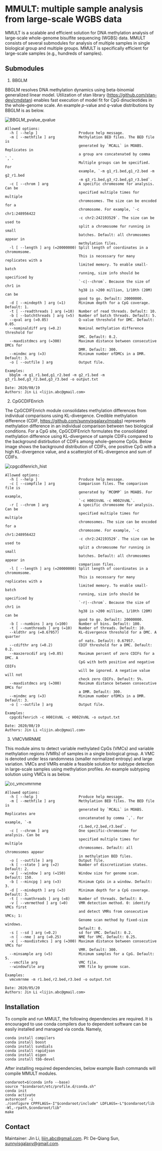 # MMULT: multiple sample analysis from large-scale WGBS data

MMULT is a scalable and efficient solution for DNA methylation analysis of large-scale whole-genome bisulfite sequencing (WGBS) data. MMULT consists of several submodules for analysis of multiple samples in single biological group and multiple groups. MMULT is specifically efficient for large-scale samples (e.g., hundreds of samples).

## Submodules

1. BBGLM

BBGLM resolves DNA methylation dynamics using beta-binomial generalized linear model. Utilization of stan library (https://github.com/stan-dev/cmdstan) enables fast execution of model fit for CpG dinucleotides in the whole-genome scale. An example _p_-value and _q_-value distributions by BBGLM is as below.

![BBGLM_pvalue_qvalue](https://ndownloader.figshare.com/files/24594479?private_link=8cd07dabcde5a773defd)

```
Allowed options:
  -h [ --help ]                   Produce help message.
  -m [ --methfile ] arg           Methylation BED files. The BED file is 
                                  generated by `MCALL` in MOABS. Replicates in 
                                  a group are concatenated by comma `,`. 
                                  Multiple groups can be specified. For 
                                  example, `-m g1_r1.bed,g1_r2.bed -m g2_r1.bed
                                  -m g3_r1.bed,g3_r2.bed,g3_r3.bed`.
  -c [ --chrom ] arg              A specific chromosome for analysis. Can be 
                                  specified multiple times for multiple 
                                  chromosomes. The size can be encoded for a 
                                  chromosome. For example, `-c chr1:248956422 
                                  -c chr2:242193529`. The size can be used to 
                                  split a chromosome for running in small 
                                  batches. Default: all chromosomes appear in 
                                  methylation files.
  -l [ --length ] arg (=20000000) Split length of coordinates in a chromomsome.
                                  This is necessary for many replicates with a 
                                  limited memory. To enable small-batch 
                                  running, size info should be specificed by 
                                  `-c|--chrom`. Because the size of chr1 in 
                                  hg38 is >200 million, 1/10th (20M) can be 
                                  good to go. Default: 20000000.
  -d [ --mindepth ] arg (=1)      Minimum depth for a CpG coverage. Default: 1.
  -t [ --readthreads ] arg (=10)  Number of read threads. Default: 10.
  -b [ --batchthreads ] arg (=5)  Number of batch threads. Default: 5.
  --qval arg (=0.05)              Q-value threshold for DMC. Default: 0.05.
  --nominaldiff arg (=0.2)        Nominal methylation difference threshold for 
                                  DMC. Default: 0.2.
  --maxdistdmcs arg (=300)        Maximum distance between consecutive DMCs for
                                  DMR. Default: 300.
  --mindmc arg (=3)               Minimum number ofDMCs in a DMR. Default: 3.
  -o [ --outfile ] arg            Output file.

Examples: 
  bbglm -m g1_r1.bed,g1_r2.bed -m g2_r1.bed -m g3_r1.bed,g3_r2.bed,g3_r3.bed -o output.txt

Date: 2020/08/19
Authors: Jin Li <lijin.abc@gmail.com>
```


2. CpGCDIFEnrich

The CpGCDIFEnrich module consolidates methylation differences from individual comparisons using KL-divergence. Credible methylation difference (CDIF, https://github.com/sunnyisgalaxy/moabs) represents methylation difference in an individual comparison between two biological conditions. For a CpG site, CpGCDIFEnrich formulates the consolidated methylation difference using KL-divergence of sample CDIFs compared to the background distirbution of CDIFs among whole-genome CpGs. Below image shows the background distribution of CDIFs, one positive CpG with a high KL-divergence value, and a scatterplot of KL-divergence and sum of CDIFs.

![cpgcdifenrich_hist](https://ndownloader.figshare.com/files/24594557?private_link=8cd07dabcde5a773defd)

```
Allowed options:
  -h [ --help ]                   Produce help message.
  -c [ --compfile ] arg           Comparison files. The comparison file is 
                                  generated by `MCOMP` in MOABS. For example, 
                                  `-c H001VsNL -c H002VsNL`.
  -r [ --chrom ] arg              A specific chromosome for analysis. Can be 
                                  specified multiple times for multiple 
                                  chromosomes. The size can be encoded for a 
                                  chromosome. For example, `-c chr1:248956422 
                                  -c chr2:242193529`. The size can be used to 
                                  split a chromosome for running in small 
                                  batches. Default: all chromosomes appear in 
                                  comparison files.
  -l [ --length ] arg (=20000000) Split length of coordinates in a chromomsome.
                                  This is necessary for many replicates with a 
                                  limited memory. To enable small-batch 
                                  running, size info should be specificed by 
                                  `-r|--chrom`. Because the size of chr1 in 
                                  hg38 is >200 million, 1/10th (20M) can be 
                                  good to go. Default: 20000000.
  -b [ --numbins ] arg (=100)     Number of bins. Default: 100.
  -t [ --numthreads ] arg (=10)   Number of threads. Default: 10.
  --kldthr arg (=0.67957)         KL-divergence threshold for a DMC. A quarter 
                                  of nats. Default: 0.67957.
  --cdifthr arg (=0.2)            CDIF threshold for a DMC. Default: 0.2.
  --maxzerocdif arg (=0.05)       Maximum percent of zero CDIFs for a DMC. A 
                                  CpG with both positive and negative CDIFs 
                                  will be ignored. A negative value will not 
                                  check zero CDIFs. Default: 5%.
  --maxdistdmcs arg (=300)        Maximum distance between consecutive DMCs for
                                  a DMR. Default: 300.
  --mindmc arg (=3)               Minimum number ofDMCs in a DMR. Default: 3.
  -o [ --outfile ] arg            Output file.

Examples: 
  cpgcdifenrich -c H001VsNL -c H002VsNL -o output.txt

Date: 2020/08/19
Authors: Jin Li <lijin.abc@gmail.com>
```

3. VMCVMRNME

This module aims to detect variable methylated CpGs (VMCs) and variable methylation regions (VMRs) of samples in a single biological group. A VMC is denoted under less randomness (smaller normalized entropy) and large variation. VMCs and VMRs enable a feasible solution for subtype detection in large-scale samples using methylation profiles. An example subtyping solution using VMCs is as below.

![cc_vmcvmrnme](https://ndownloader.figshare.com/files/24594527?private_link=8cd07dabcde5a773defd)

```
Allowed options:
  -h [ --help ]                   Produce help message.
  -m [ --methfile ] arg           Methylation BED files. The BED file is 
                                  generated by `MCALL` in MOABS. Replicates are
                                  concatenated by comma `,`. For example, `-m 
                                  r1.bed,r2.bed,r3.bed`.
  -c [ --chrom ] arg              One specific-chromosome for analysis. Can be 
                                  specified multiple times for multiple 
                                  chromosomes. Default: all chromosomes appear 
                                  in methylation BED files.
  -o [ --outfile ] arg            Output file.
  -k [ --state ] arg (=2)         Number of discretization states. Default: 2.
  -w [ --window ] arg (=150)      Window size for genome scan. Default: 150.
  -b [ --mincpg ] arg (=3)        Minimum CpGs in a window. Default: 3.
  -d [ --mindepth ] arg (=3)      Minimum depth for a CpG coverage. Default: 3.
  -t [ --numthreads ] arg (=8)    Number of threads. Default: 8.
  -v [ --vmrmethod ] arg (=0)     VMR detection method. 0: identify VMCs first 
                                  and detect VMRs from consecutive VMCs; 1: 
                                  Genome scan method by fixed-size windows. 
                                  Default: 0.
  -s [ --sd ] arg (=0.2)          sd for VMC. Default: 0.2.
  -n [ --nme ] arg (=0.25)        NME for VMC. Default: 0.25.
  -x [ --maxdistvmcs ] arg (=300) Maximum distance between consecutive VMCs for
                                  VMR. Default: 300.
  --minsample arg (=5)            Minimum samples for a CpG. Default: 5.
  --vmcfile arg                   VMC file.
  --windowfile arg                VMR file by genome scan.

Examples: 
  vmcvmrnme -m r1.bed,r2.bed,r3.bed -o output.txt

Date: 2020/05/20
Authors: Jin Li <lijin.abc@gmail.com>
```

## Installation

To compile and run MMULT, the following dependencies are required. It is encouraged to use conda compilers due to dependent software can be easily installed and managed via conda. Namely,

```
conda install compilers
conda install boost
conda install sundials
conda install rapidjson
conda install eigen
conda install tbb-devel
```

After installing required dependencies, below example Bash commands will compile MMULT modules.

```
condaroot=$(conda info --base)
source "$condaroot/etc/profile.d/conda.sh"
conda init
conda activate
autoreconf -i
./configure CPPFLAGS=-I"$condaroot/include" LDFLAGS=-L"$condaroot/lib -Wl,-rpath,$condaroot/lib"
make
```

## Contact

Maintainer: Jin Li, lijin.abc@gmail.com.
PI: De-Qiang Sun, sunnyisgalaxy@gmail.com.

